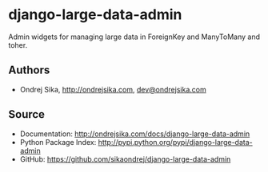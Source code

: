 django-large-data-admin
=======================

Admin widgets for managing large data in ForeignKey and ManyToMany and toher.

Authors
-------
*  Ondrej Sika, <http://ondrejsika.com>, dev@ondrejsika.com

Source
------
* Documentation: <http://ondrejsika.com/docs/django-large-data-admin>
* Python Package Index: <http://pypi.python.org/pypi/django-large-data-admin>
* GitHub: <https://github.com/sikaondrej/django-large-data-admin>
